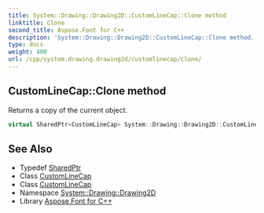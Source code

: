 ```yaml
---
title: System::Drawing::Drawing2D::CustomLineCap::Clone method
linktitle: Clone
second_title: Aspose.Font for C++
description: 'System::Drawing::Drawing2D::CustomLineCap::Clone method. Returns a copy of the current object in C++.'
type: docs
weight: 400
url: /cpp/system.drawing.drawing2d/customlinecap/clone/
---
```

## CustomLineCap::Clone method


Returns a copy of the current object.

```cpp
virtual SharedPtr<CustomLineCap> System::Drawing::Drawing2D::CustomLineCap::Clone()
```

## See Also

* Typedef [SharedPtr](../../../system/sharedptr/)
* Class [CustomLineCap](../)
* Class [CustomLineCap](../)
* Namespace [System::Drawing::Drawing2D](../../)
* Library [Aspose.Font for C++](../../../)
